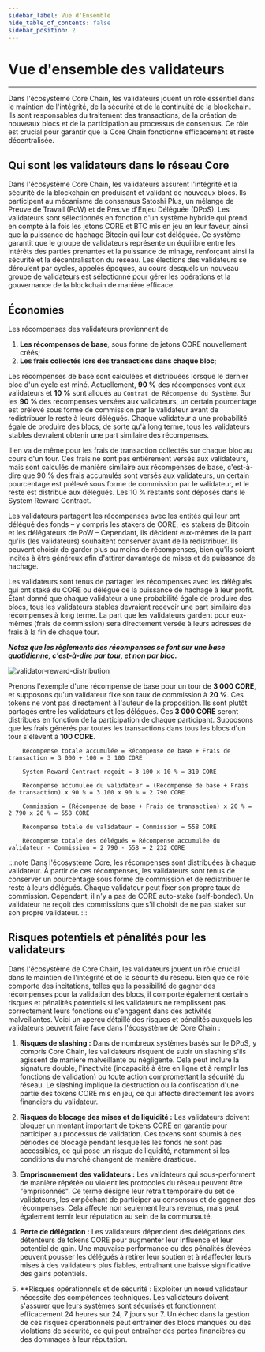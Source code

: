 ```yaml
---
sidebar_label: Vue d'Ensemble
hide_table_of_contents: false
sidebar_position: 2
---
```


# Vue d'ensemble des validateurs

---

Dans l'écosystème Core Chain, les validateurs jouent un rôle essentiel dans le maintien de l'intégrité, de la sécurité et de la continuité de la blockchain. Ils sont responsables du traitement des transactions, de la création de nouveaux blocs et de la participation au processus de consensus. Ce rôle est crucial pour garantir que la Core Chain fonctionne efficacement et reste décentralisée.

## Qui sont les validateurs dans le réseau Core

Dans l'écosystème Core Chain, les validateurs assurent l'intégrité et la sécurité de la blockchain en produisant et validant de nouveaux blocs. Ils participent au mécanisme de consensus Satoshi Plus, un mélange de Preuve de Travail (PoW) et de Preuve d'Enjeu Déléguée (DPoS). Les validateurs sont sélectionnés en fonction d'un système hybride qui prend en compte à la fois les jetons CORE et BTC mis en jeu en leur faveur, ainsi que la puissance de hachage Bitcoin qui leur est déléguée. Ce système garantit que le groupe de validateurs représente un équilibre entre les intérêts des parties prenantes et la puissance de minage, renforçant ainsi la sécurité et la décentralisation du réseau. Les élections des validateurs se déroulent par cycles, appelés époques, au cours desquels un nouveau groupe de validateurs est sélectionné pour gérer les opérations et la gouvernance de la blockchain de manière efficace.

## Économies

Les récompenses des validateurs proviennent de
1. **Les récompenses de base**, sous forme de jetons CORE nouvellement créés;
2. **Les frais collectés lors des transactions dans chaque bloc**;

Les récompenses de base sont calculées et distribuées lorsque le dernier bloc d'un cycle est miné. Actuellement, **90 %** des récompenses vont aux validateurs et **10 %** sont alloués au `Contrat de Récompense du Système`. Sur les **90 %** des récompenses versées aux validateurs, un certain pourcentage est prélevé sous forme de commission par le validateur avant de redistribuer le reste à leurs délégués. Chaque validateur a une probabilité égale de produire des blocs, de sorte qu'à long terme, tous les validateurs stables devraient obtenir une part similaire des récompenses.

Il en va de même pour les frais de transaction collectés sur chaque bloc au cours d'un tour. Ces frais ne sont pas entièrement versés aux validateurs, mais sont calculés de manière similaire aux récompenses de base, c'est-à-dire que 90 % des frais accumulés sont versés aux validateurs, un certain pourcentage est prélevé sous forme de commission par le validateur, et le reste est distribué aux délégués. Les 10 % restants sont déposés dans le System Reward Contract.

Les validateurs partagent les récompenses avec les entités qui leur ont délégué des fonds – y compris les stakers de CORE, les stakers de Bitcoin et les délégateurs de PoW – Cependant, ils décident eux-mêmes de la part qu'ils (les validateurs) souhaitent conserver avant de la redistribuer. Ils peuvent choisir de garder plus ou moins de récompenses, bien qu'ils soient incités à être généreux afin d'attirer davantage de mises et de puissance de hachage.

Les validateurs sont tenus de partager les récompenses avec les délégués qui ont staké du CORE ou délégué de la puissance de hachage à leur profit. Étant donné que chaque validateur a une probabilité égale de produire des blocs, tous les validateurs stables devraient recevoir une part similaire des récompenses à long terme. La part que les validateurs gardent pour eux-mêmes (frais de commission) sera directement versée à leurs adresses de frais à la fin de chaque tour.

**_Notez que les règlements des récompenses se font sur une base quotidienne, c'est-à-dire par tour, et non par bloc._**

![validator-reward-distribution](../../../static/img/validator/Reward-Distribution.png)

Prenons l'exemple d'une récompense de base pour un tour de **3 000 CORE**, et supposons qu'un validateur fixe son taux de commission à **20 %**. Ces tokens ne vont pas directement à l'auteur de la proposition. Ils sont plutôt partagés entre les validateurs et les délégués. Ces **3 000 CORE** seront distribués en fonction de la participation de chaque participant. Supposons que les frais générés par toutes les transactions dans tous les blocs d'un tour s'élèvent à **100 CORE**.

```maths
    Récompense totale accumulée = Récompense de base + Frais de transaction = 3 000 + 100 = 3 100 CORE

    System Reward Contract reçoit = 3 100 x 10 % = 310 CORE  

    Récompense accumulée du validateur = (Récompense de base + Frais de transaction) x 90 % = 3 100 x 90 % = 2 790 CORE

    Commission = (Récompense de base + Frais de transaction) x 20 % = 2 790 x 20 % = 558 CORE

    Récompense totale du validateur = Commission = 558 CORE

    Récompense totale des délégués = Récompense accumulée du validateur - Commission = 2 790 - 558 = 2 232 CORE
```

:::note
Dans l'écosystème Core, les récompenses sont distribuées à chaque validateur. À partir de ces récompenses, les validateurs sont tenus de conserver un pourcentage sous forme de commission et de redistribuer le reste à leurs délégués. Chaque validateur peut fixer son propre taux de commission. Cependant, il n'y a pas de CORE auto-staké (self-bonded). Un validateur ne reçoit des commissions que s'il choisit de ne pas staker sur son propre validateur.
:::

## Risques potentiels et pénalités pour les validateurs

Dans l'écosystème de Core Chain, les validateurs jouent un rôle crucial dans le maintien de l'intégrité et de la sécurité du réseau. Bien que ce rôle comporte des incitations, telles que la possibilité de gagner des récompenses pour la validation des blocs, il comporte également certains risques et pénalités potentiels si les validateurs ne remplissent pas correctement leurs fonctions ou s'engagent dans des activités malveillantes. Voici un aperçu détaillé des risques et pénalités auxquels les validateurs peuvent faire face dans l'écosystème de Core Chain :

1. **Risques de slashing :** Dans de nombreux systèmes basés sur le DPoS, y compris Core Chain, les validateurs risquent de subir un slashing s'ils agissent de manière malveillante ou négligente. Cela peut inclure la signature double, l'inactivité (incapacité à être en ligne et à remplir les fonctions de validation) ou toute action compromettant la sécurité du réseau. Le slashing implique la destruction ou la confiscation d'une partie des tokens CORE mis en jeu, ce qui affecte directement les avoirs financiers du validateur.

2. **Risques de blocage des mises et de liquidité :** Les validateurs doivent bloquer un montant important de tokens CORE en garantie pour participer au processus de validation. Ces tokens sont soumis à des périodes de blocage pendant lesquelles les fonds ne sont pas accessibles, ce qui pose un risque de liquidité, notamment si les conditions du marché changent de manière drastique.

3. **Emprisonnement des validateurs :** Les validateurs qui sous-performent de manière répétée ou violent les protocoles du réseau peuvent être "emprisonnés". Ce terme désigne leur retrait temporaire du set de validateurs, les empêchant de participer au consensus et de gagner des récompenses. Cela affecte non seulement leurs revenus, mais peut également ternir leur réputation au sein de la communauté.

4. **Perte de délégation :** Les validateurs dépendent des délégations des détenteurs de tokens CORE pour augmenter leur influence et leur potentiel de gain. Une mauvaise performance ou des pénalités élevées peuvent pousser les délégués à retirer leur soutien et à réaffecter leurs mises à des validateurs plus fiables, entraînant une baisse significative des gains potentiels.

5. \*\*Risques opérationnels et de sécurité : Exploiter un nœud validateur nécessite des compétences techniques. Les validateurs doivent s'assurer que leurs systèmes sont sécurisés et fonctionnent efficacement 24 heures sur 24, 7 jours sur 7. Un échec dans la gestion de ces risques opérationnels peut entraîner des blocs manqués ou des violations de sécurité, ce qui peut entraîner des pertes financières ou des dommages à leur réputation.
